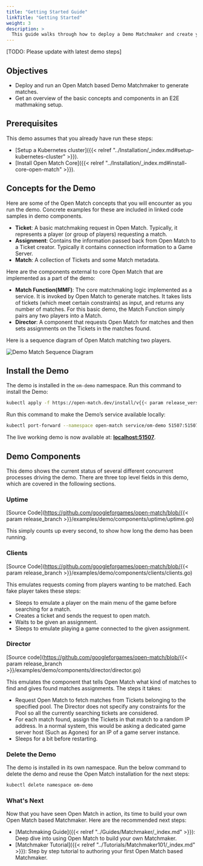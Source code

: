 ```yaml
---
title: "Getting Started Guide"
linkTitle: "Getting Started"
weight: 3
description: >
  This guide walks through how to deploy a Demo Matchmaker and create your first match.
---
```


[TODO: Please update with latest demo steps]

## Objectives

- Deploy and run an Open Match based Demo Matchmaker to generate matches.
- Get an overview of the basic concepts and components in an E2E mathmaking setup.

## Prerequisites

This demo assumes that you already have run these steps:

- [Setup a Kubernetes cluster]({{< relref "../Installation/_index.md#setup-kubernetes-cluster" >}}).
- [Install Open Match Core]({{< relref "../Installation/_index.md#install-core-open-match" >}}).

## Concepts for the Demo

Here are some of the Open Match concepts that you will encounter as you run the demo. Concrete examples for these are included in linked code samples in demo components.

* **Ticket**: A basic matchmaking request in Open Match. Typically, it represents a player (or group of players) requesting a match.
* **Assignment**:  Contains the information passed back from Open Match to a Ticket creator. Typically it contains connection information to a Game Server.
* **Match**: A collection of Tickets and some Match metadata.

Here are the components external to core Open Match that are implemented as a part of the demo:

* **Match Function(MMF)**: The core matchmaking logic implemented as a service. It is invoked by Open Match to generate matches. It takes lists of tickets (which meet certain constraints) as input, and returns any number of matches. For this basic demo, the Match Function simply pairs any two players into a Match.
* **Director**: A component that requests Open Match for matches and then sets assignments on the Tickets in the matches found.

Here is a sequence diagram of Open Match matching two players.

![Demo Match Sequence Diagram](../../../images/demo-match-sequence.png)

## Install the Demo

The demo is installed in the `om-demo` namespace. Run this command to install the Demo:

```bash
kubectl apply -f https://open-match.dev/install/v{{< param release_version >}}/yaml/02-open-match-demo.yaml
```

Run this command to make the Demo’s service available locally:
```bash
kubectl port-forward --namespace open-match service/om-demo 51507:51507
```

The live working demo is now available at: **[localhost:51507](http://localhost:51507)**.

## Demo Components

This demo shows the current status of several different concurrent processes driving the demo. There are three top level fields in this demo, which are covered in the following sections.

### Uptime

[Source Code](https://github.com/googleforgames/open-match/blob/{{< param release_branch >}}/examples/demo/components/uptime/uptime.go)

This simply counts up every second, to show how long the demo has been running.

### Clients

[Source Code](https://github.com/googleforgames/open-match/blob/{{< param release_branch >}}/examples/demo/components/clients/clients.go)

This emulates requests coming from players wanting to be matched. Each fake player takes these steps:

- Sleeps to emulate a player on the main menu of the game before searching for a match.
- Creates a ticket and sends the request to open match.
- Waits to be given an assignment.
- Sleeps to emulate playing a game connected to the given assignment.

### Director

[Source code](https://github.com/googleforgames/open-match/blob/{{< param release_branch >}}/examples/demo/components/director/director.go)

This emulates the component that tells Open Match what kind of matches to find and gives found matches assignments. The steps it takes:

- Request Open Match to fetch matches from Tickets belonging to the specified pool. The Director does not specify any constraints for the Pool so all the currently searching tickets are considered.
- For each match found, assign the Tickets in that match to a random IP address.  In a normal system, this would be asking a dedicated game server host (Such as Agones) for an IP of a game server instance.
- Sleeps for a bit before restarting.

### Delete the Demo

The demo is installed in its own namespace. Run the below command to delete the demo and reuse the Open Match installation for the next steps:

```bash
kubectl delete namespace om-demo
```

### What's Next

Now that you have seen Open Match in action, its time to build your own Open Match based Matchmaker. Here are the recommended next steps:

* [Matchmaking Guide]({{< relref "../Guides/Matchmaker/_index.md" >}}): Deep dive into using Open Match to build your own Matchmaker.
* [Matchmaker Tutorial]({{< relref "../Tutorials/Matchmaker101/_index.md" >}}): Step by step tutorial to authoring your first Open Match based Matchmaker.
